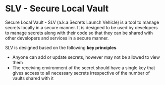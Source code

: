 # SLV - Secure Local Vault
Secure Local Vault - SLV (a.k.a Secrets Launch Vehicle) is a tool to manage secrets locally in a secure manner. It is designed to be used by developers to manage secrets along with their code so that they can be shared with other developers and services in a secure manner.

SLV is designed based on the following **key principles**
 - Anyone can add or update secrets, however may not be allowed to view them
 - The receiving environment of the secret should have a single key that gives access to all necessary secrets irrespective of the number of vaults shared with it